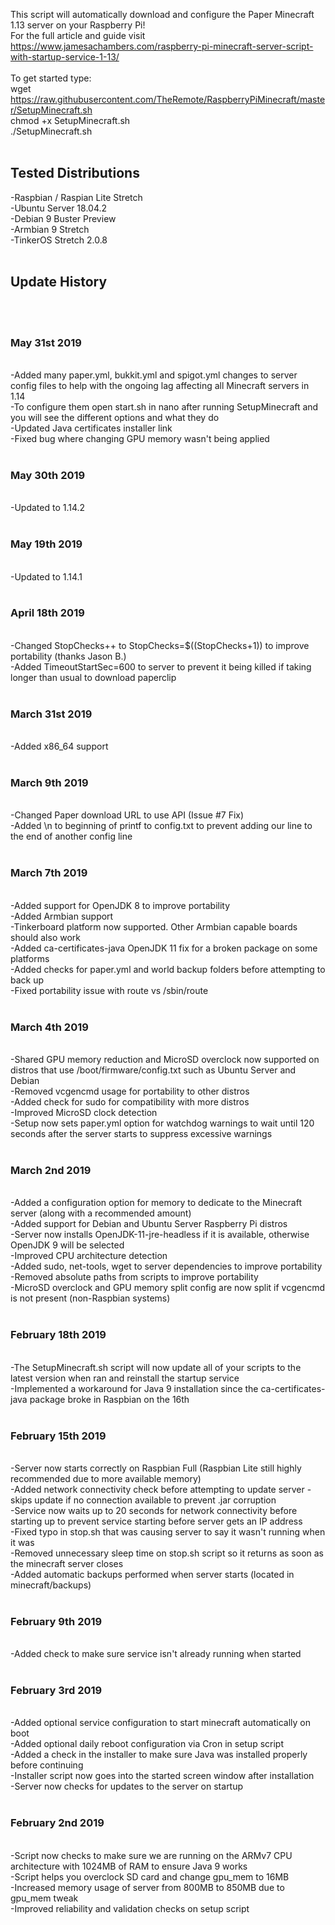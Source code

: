 This script will automatically download and configure the Paper Minecraft 1.13 server on your Raspberry Pi!<br>
For the full article and guide visit https://www.jamesachambers.com/raspberry-pi-minecraft-server-script-with-startup-service-1-13/<br>
<br>
To get started type:<br>
wget https://raw.githubusercontent.com/TheRemote/RaspberryPiMinecraft/master/SetupMinecraft.sh<br>
chmod +x SetupMinecraft.sh<br>
./SetupMinecraft.sh<br>
<br>
<h2>Tested Distributions</h2>
-Raspbian / Raspian Lite Stretch<br>
-Ubuntu Server 18.04.2<br>
-Debian 9 Buster Preview<br>
-Armbian 9 Stretch<br>
-TinkerOS Stretch 2.0.8<br>
<br>
<h2>Update History</h2><br>
<br>
<h3>May 31st 2019</h3><br>
-Added many paper.yml, bukkit.yml and spigot.yml changes to server config files to help with the ongoing lag affecting all Minecraft servers in 1.14<br>
-To configure them open start.sh in nano after running SetupMinecraft and you will see the different options and what they do<br>
-Updated Java certificates installer link<br>
-Fixed bug where changing GPU memory wasn't being applied<br>
<br>
<h3>May 30th 2019</h3><br>
-Updated to 1.14.2<br>
<br>
<h3>May 19th 2019</h3><br>
-Updated to 1.14.1<br>
<br>
<h3>April 18th 2019</h3><br>
-Changed StopChecks++ to StopChecks=$((StopChecks+1)) to improve portability (thanks Jason B.)<br>
-Added TimeoutStartSec=600 to server to prevent it being killed if taking longer than usual to download paperclip<br>
<br>
<h3>March 31st 2019</h3><br>
-Added x86_64 support<br>
<br>
<h3>March 9th 2019</h3><br>
-Changed Paper download URL to use API (Issue #7 Fix)<br>
-Added \n to beginning of printf to config.txt to prevent adding our line to the end of another config line<br>
<br>
<h3>March 7th 2019</h3><br>
-Added support for OpenJDK 8 to improve portability<br>
-Added Armbian support<br>
-Tinkerboard platform now supported.  Other Armbian capable boards should also work<br>
-Added ca-certificates-java OpenJDK 11 fix for a broken package on some platforms<br>
-Added checks for paper.yml and world backup folders before attempting to back up<br>
-Fixed portability issue with route vs /sbin/route<br>
<br>
<h3>March 4th 2019</h3><br>
-Shared GPU memory reduction and MicroSD overclock now supported on distros that use /boot/firmware/config.txt such as Ubuntu Server and Debian<br>
-Removed vcgencmd usage for portability to other distros<br>
-Added check for sudo for compatibility with more distros<br>
-Improved MicroSD clock detection<br>
-Setup now sets paper.yml option for watchdog warnings to wait until 120 seconds after the server starts to suppress excessive warnings<br>
<br>
<h3>March 2nd 2019</h3><br>
-Added a configuration option for memory to dedicate to the Minecraft server (along with a recommended amount)<br>
-Added support for Debian and Ubuntu Server Raspberry Pi distros<br>
-Server now installs OpenJDK-11-jre-headless if it is available, otherwise OpenJDK 9 will be selected<br>
-Improved CPU architecture detection<br>
-Added sudo, net-tools, wget to server dependencies to improve portability<br>
-Removed absolute paths from scripts to improve portability<br>
-MicroSD overclock and GPU memory split config are now split if vcgencmd is not present (non-Raspbian systems)<br>
<br>
<h3>February 18th 2019</h3><br>
-The SetupMinecraft.sh script will now update all of your scripts to the latest version when ran and reinstall the startup service<br>
-Implemented a workaround for Java 9 installation since the ca-certificates-java package broke in Raspbian on the 16th<br>
<br>
<h3>February 15th 2019</h3><br>
-Server now starts correctly on Raspbian Full (Raspbian Lite still highly recommended due to more available memory)<br>
-Added network connectivity check before attempting to update server - skips update if no connection available to prevent .jar corruption<br>
-Service now waits up to 20 seconds for network connectivity before starting up to prevent service starting before server gets an IP address<br>
-Fixed typo in stop.sh that was causing server to say it wasn't running when it was<br>
-Removed unnecessary sleep time on stop.sh script so it returns as soon as the minecraft server closes<br>
-Added automatic backups performed when server starts (located in minecraft/backups)<br>
<br>
<h3>February 9th 2019</h3><br>
-Added check to make sure service isn't already running when started<br>
<br>
<h3>February 3rd 2019</h3><br>
-Added optional service configuration to start minecraft automatically on boot<br>
-Added optional daily reboot configuration via Cron in setup script<br>
-Added a check in the installer to make sure Java was installed properly before continuing<br>
-Installer script now goes into the started screen window after installation<br>
-Server now checks for updates to the server on startup<br>
<br>
<h3>February 2nd 2019</h3><br>
-Script now checks to make sure we are running on the ARMv7 CPU architecture with 1024MB of RAM to ensure Java 9 works<br>
-Script helps you overclock SD card and change gpu_mem to 16MB<br>
-Increased memory usage of server from 800MB to 850MB due to gpu_mem tweak<br>
-Improved reliability and validation checks on setup script<br>
<br>